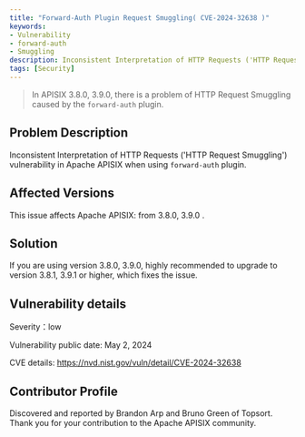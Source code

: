 ```yaml
---
title: "Forward-Auth Plugin Request Smuggling( CVE-2024-32638 )"
keywords: 
- Vulnerability
- forward-auth
- Smuggling
description: Inconsistent Interpretation of HTTP Requests ('HTTP Request Smuggling') vulnerability in Apache APISIX when using `forward-auth` plugin.
tags: [Security]
---
```


> In APISIX 3.8.0, 3.9.0, there is a problem of HTTP Request Smuggling caused by the `forward-auth` plugin.
<!--truncate-->

## Problem Description

Inconsistent Interpretation of HTTP Requests ('HTTP Request Smuggling') vulnerability in Apache APISIX when using `forward-auth` plugin.

## Affected Versions

This issue affects Apache APISIX: from 3.8.0, 3.9.0 .

## Solution

If you are using version 3.8.0, 3.9.0, highly recommended to upgrade to version 3.8.1, 3.9.1 or higher, which fixes the issue.

## Vulnerability details

Severity：low

Vulnerability public date: May 2, 2024

CVE details: https://nvd.nist.gov/vuln/detail/CVE-2024-32638

## Contributor Profile

Discovered and reported by Brandon Arp and Bruno Green of Topsort. Thank you for your contribution to the Apache APISIX community.
